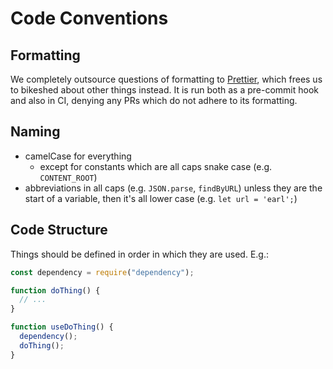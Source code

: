 # Code Conventions

## Formatting

We completely outsource questions of formatting to
[Prettier](https://prettier.io/), which frees us to bikeshed about other things
instead. It is run both as a pre-commit hook and also in CI, denying any PRs
which do not adhere to its formatting.

## Naming

- camelCase for everything
  - except for constants which are all caps snake case (e.g. `CONTENT_ROOT`)
- abbreviations in all caps (e.g. `JSON.parse`, `findByURL`) unless they are the
  start of a variable, then it's all lower case (e.g. `let url = 'earl';`)

## Code Structure

Things should be defined in order in which they are used. E.g.:

```javascript
const dependency = require("dependency");

function doThing() {
  // ...
}

function useDoThing() {
  dependency();
  doThing();
}
```
